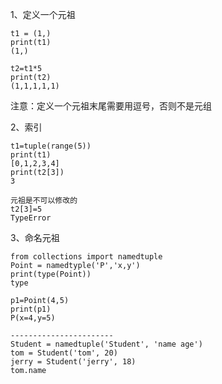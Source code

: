 
1、定义一个元祖
```
t1 = (1,)
print(t1)
(1,)

t2=t1*5
print(t2)
(1,1,1,1,1)
```  
注意：定义一个元祖末尾需要用逗号，否则不是元组  

2、索引  
```
t1=tuple(range(5))
print(t1)
[0,1,2,3,4]
print(t2[3])
3

元祖是不可以修改的
t2[3]=5
TypeError
```  

3、命名元祖  
```
from collections import namedtuple
Point = namedtyple('P','x,y')
print(type(Point))
type

p1=Point(4,5)
print(p1)
P(x=4,y=5)

-----------------------
Student = namedtuple('Student', 'name age')
tom = Student('tom', 20)
jerry = Student('jerry', 18)
tom.name
```  
